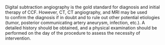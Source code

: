 Digital subtraction angiography is the gold standard for diagnosis and initial therapy of CCF. However, CT, CT angiography, and MRI may be used to confirm the diagnosis if in doubt and to rule out other potential etiologies (tumor, posterior communicating artery aneurysm, infection, etc.). A detailed history should be obtained, and a physical examination should be performed on the day of the procedure to assess the necessity of intervention.